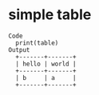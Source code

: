 # simple table

    Code
      print(table)
    Output
      +-------+-------+
      | hello | world |
      +-------+-------+
      | b     | a     |
      +-------+-------+

